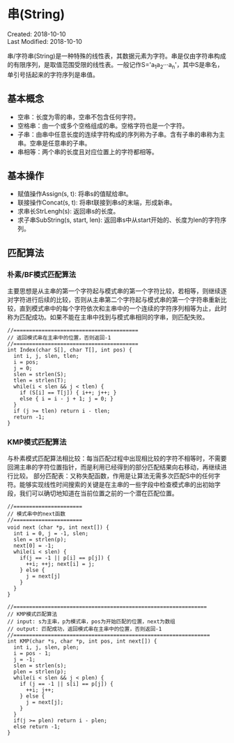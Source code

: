 # 串(String)
Created: 2018-10-10  
Last Modified: 2018-10-10  

串/字符串(String)是一种特殊的线性表，其数据元素为字符。串是仅由字符串构成的有限序列，是取值范围受限的线性表。一般记作S='a<sub>1</sub>a<sub>2</sub>···a<sub>n</sub>'，其中S是串名，单引号括起来的字符序列是串值。

## 基本概念
- 空串：长度为零的串，空串不包含任何字符。
- 空格串：由一个或多个空格组成的串。空格字符也是一个字符。
- 子串：由串中任意长度的连续字符构成的序列称为子串。含有子串的串称为主串。空串是任意串的子串。
- 串相等：两个串的长度且对应位置上的字符都相等。

## 基本操作
- 赋值操作Assign(s, t): 将串s的值赋给串t。
- 联接操作Concat(s, t): 将串t联接到串s的末端，形成新串。
- 求串长StrLengh(s): 返回串s的长度。
- 求子串SubString(s, start, len): 返回串s中从start开始的、长度为len的字符序列。

## 匹配算法
### 朴素/BF模式匹配算法
主要思想是从主串的第一个字符起与模式串的第一个字符比较，若相等，则继续逐对字符进行后续的比较，否则从主串第二个字符起与模式串的第一个字符串重新比较，直到模式串中的每个字符依次和主串中的一个连续的字符序列相等为止，此时称为匹配成功。如果不能在主串中找到与模式串相同的字串，则匹配失败。
```
//========================================
// 返回模式串在主串中的位置，否则返回-1
//========================================
int Index(char S[], char T[], int pos) {
  int i, j, slen, tlen;
  i = pos;
  j = 0;
  slen = strlen(S);
  tlen = strlen(T);
  while(i < slen && j < tlen) {
    if (S[i] == T[j]) { i++; j++; }
    else { i = i - j + 1; j = 0; }
  }
  if (j >= tlen) return i - tlen;
  return -1;
}
```
  
### KMP模式匹配算法
与朴素模式匹配算法相比较：每当匹配过程中出现相比较的字符不相等时，不需要回溯主串的字符位置指针，而是利用已经得到的部分匹配结果向右移动，再继续进行比较。
部分匹配表：又称失配函数，作用是让算法无需多次匹配S中的任何字符。能够实现线性时间搜索的关键是在主串的一些字段中检查模式串的出初始字段，我们可以确切地知道在当前位置之前的一个潜在匹配位置。
```
//======================
// 模式串中的next函数
//======================
void next（char *p, int next[]) {
  int i = 0, j = -1, slen;
  slen = strlen(p);
  next[0] = -1;
  while(i < slen) {
    if(j == -1 || p[i] == p[j]) {
      ++i; ++j; next[i] = j;
    } else {
      j = next[j]
    }
  }
}

//==============================================================
// KMP模式匹配算法
// input: s为主串，p为模式串，pos为开始匹配的位置，next为数组
// output: 匹配成功，返回模式串在主串中的位置，否则返回-1
//===============================================================
int KMP(char *s, char *p, int pos, int next[]) {
  int i, j, slen, plen;
  i = pos - 1;
  j = -1;
  slen = strlen(s);
  plen = strlen(p);
  while(i < slen && j < plen) {
    if (j == -1 || s[i] == p[j]) {
      ++i; j++;
    } else {
      j = next[j];
    }
  }
  if(j >= plen) return i - plen;
  else return -1;
}
```